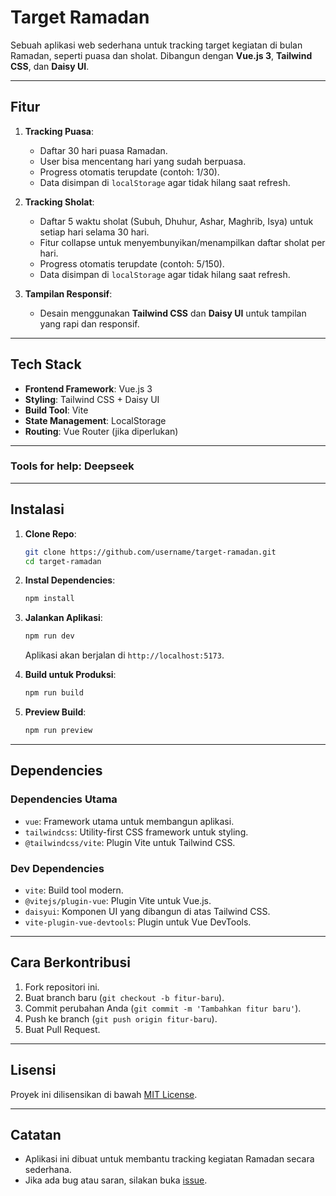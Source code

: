 # **Target Ramadan**

Sebuah aplikasi web sederhana untuk tracking target kegiatan di bulan Ramadan, seperti puasa dan sholat. Dibangun dengan **Vue.js 3**, **Tailwind CSS**, dan **Daisy UI**.

---

## **Fitur**

1. **Tracking Puasa**:

   - Daftar 30 hari puasa Ramadan.
   - User bisa mencentang hari yang sudah berpuasa.
   - Progress otomatis terupdate (contoh: 1/30).
   - Data disimpan di `localStorage` agar tidak hilang saat refresh.

2. **Tracking Sholat**:

   - Daftar 5 waktu sholat (Subuh, Dhuhur, Ashar, Maghrib, Isya) untuk setiap hari selama 30 hari.
   - Fitur collapse untuk menyembunyikan/menampilkan daftar sholat per hari.
   - Progress otomatis terupdate (contoh: 5/150).
   - Data disimpan di `localStorage` agar tidak hilang saat refresh.

3. **Tampilan Responsif**:
   - Desain menggunakan **Tailwind CSS** dan **Daisy UI** untuk tampilan yang rapi dan responsif.

---

## **Tech Stack**

- **Frontend Framework**: Vue.js 3
- **Styling**: Tailwind CSS + Daisy UI
- **Build Tool**: Vite
- **State Management**: LocalStorage
- **Routing**: Vue Router (jika diperlukan)

---

### **Tools for help**: Deepseek

---

## **Instalasi**

1. **Clone Repo**:

   ```bash
   git clone https://github.com/username/target-ramadan.git
   cd target-ramadan
   ```

2. **Instal Dependencies**:

   ```bash
   npm install
   ```

3. **Jalankan Aplikasi**:

   ```bash
   npm run dev
   ```

   Aplikasi akan berjalan di `http://localhost:5173`.

4. **Build untuk Produksi**:

   ```bash
   npm run build
   ```

5. **Preview Build**:
   ```bash
   npm run preview
   ```

---

## **Dependencies**

### **Dependencies Utama**

- `vue`: Framework utama untuk membangun aplikasi.
- `tailwindcss`: Utility-first CSS framework untuk styling.
- `@tailwindcss/vite`: Plugin Vite untuk Tailwind CSS.

### **Dev Dependencies**

- `vite`: Build tool modern.
- `@vitejs/plugin-vue`: Plugin Vite untuk Vue.js.
- `daisyui`: Komponen UI yang dibangun di atas Tailwind CSS.
- `vite-plugin-vue-devtools`: Plugin untuk Vue DevTools.

---

## **Cara Berkontribusi**

1. Fork repositori ini.
2. Buat branch baru (`git checkout -b fitur-baru`).
3. Commit perubahan Anda (`git commit -m 'Tambahkan fitur baru'`).
4. Push ke branch (`git push origin fitur-baru`).
5. Buat Pull Request.

---

## **Lisensi**

Proyek ini dilisensikan di bawah [MIT License](LICENSE).

---

## **Catatan**

- Aplikasi ini dibuat untuk membantu tracking kegiatan Ramadan secara sederhana.
- Jika ada bug atau saran, silakan buka [issue](https://github.com/username/target-ramadan/issues).
